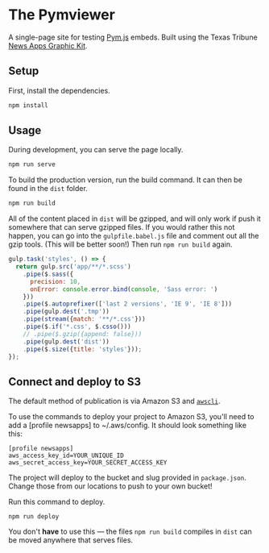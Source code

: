 # The Pymviewer

A single-page site for testing [Pym.js](http://blog.apps.npr.org/pym.js/) embeds. Built using the Texas Tribune [News Apps Graphic Kit](https://github.com/texastribune/newsapps-graphic-kit).

## Setup

First, install the dependencies.

```sh
npm install
```

## Usage

During development, you can serve the page locally.

```sh
npm run serve
```

To build the production version, run the build command. It can then be found in the `dist` folder.

```sh
npm run build
```

All of the content placed in `dist` will be gzipped, and will only work if push it somewhere that can serve gzipped files. If you would rather this not happen, you can go into the `gulpfile.babel.js` file and comment out all the gzip tools. (This will be better soon!) Then run `npm run build` again.

```js
gulp.task('styles', () => {
  return gulp.src('app/**/*.scss')
    .pipe($.sass({
      precision: 10,
      onError: console.error.bind(console, 'Sass error: ')
    }))
    .pipe($.autoprefixer(['last 2 versions', 'IE 9', 'IE 8']))
    .pipe(gulp.dest('.tmp'))
    .pipe(stream({match: '**/*.css'}))
    .pipe($.if('*.css', $.csso()))
    // .pipe($.gzip({append: false}))
    .pipe(gulp.dest('dist'))
    .pipe($.size({title: 'styles'}));
});
```

## Connect and deploy to S3

The default method of publication is via Amazon S3 and [`awscli`](https://aws.amazon.com/cli/).

To use the commands to deploy your project to Amazon S3, you'll need to add a [profile newsapps] to ~/.aws/config. It should look something like this:

```
[profile newsapps]
aws_access_key_id=YOUR_UNIQUE_ID
aws_secret_access_key=YOUR_SECRET_ACCESS_KEY
```

The project will deploy to the bucket and slug provided in `package.json`. Change those from our locations to push to your own bucket!

Run this command to deploy.

```
npm run deploy
```

You don't **have** to use this &mdash; the files `npm run build` compiles in `dist` can be moved anywhere that serves files.
